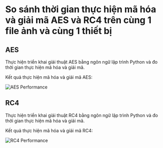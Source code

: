 # So sánh thời gian thực hiện mã hóa và giải mã AES và RC4 trên cùng 1 file ảnh và cùng 1 thiết bị

## AES

Thực hiện triển khai giải thuật AES bằng ngôn ngữ lập trình Python và đo thời gian thực hiện mã hóa và giải mã.

Kết quả thực hiện mã hóa và giải mã AES:

![AES Performance](https://github.com/luongphuongtech/ATTT_PERSONAL/assets/121532605/399dbdde-e0fb-4d2c-b607-2cf778a0b0c8)

## RC4

Thực hiện triển khai giải thuật RC4 bằng ngôn ngữ lập trình Python và đo thời gian thực hiện mã hóa và giải mã.

Kết quả thực hiện mã hóa và giải mã RC4:

![RC4 Performance](https://github.com/luongphuongtech/ATTT_PERSONAL/assets/121532605/b725e033-64db-4ecf-8a60-63a6332ba900)
